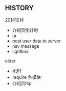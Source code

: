 HISTORY  
-------
20141014  
* 介绍页倒计时  
* ui  
* post user data to server  
* nav message  
* lightbox  

older  
* 4选1  
* require 各模块  
* 介绍页flip
